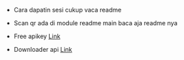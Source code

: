 - Cara dapatin sesi cukup vaca readme
- Scan qr ada di module readme main baca aja readme nya

- Free apikey
[Link](https://api.tiodevhost.my.id)

- Downloader api
[Link](https://ytdl.tiodevhost.my.id)
